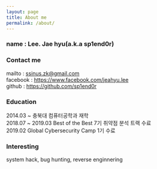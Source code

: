 ```yaml
---
layout: page
title: About me
permalink: /about/
---
```


### name : Lee. Jae hyu(a.k.a sp1end0r)

### Contact me

mailto : ssinus.zk@gmail.com  
facebook : https://www.facebook.com/jeahyu.lee    
github : https://github.com/sp1end0r    

### Education
2014.03 ~ 충북대 컴퓨터공학과 재학  
2018.07 ~ 2019.03 Best of the Best 7기 취약점 분석 트랙 수료   
2019.02 Global Cybersecurity Camp 1기 수료

### Interesting
system hack, bug hunting, reverse enginnering  
